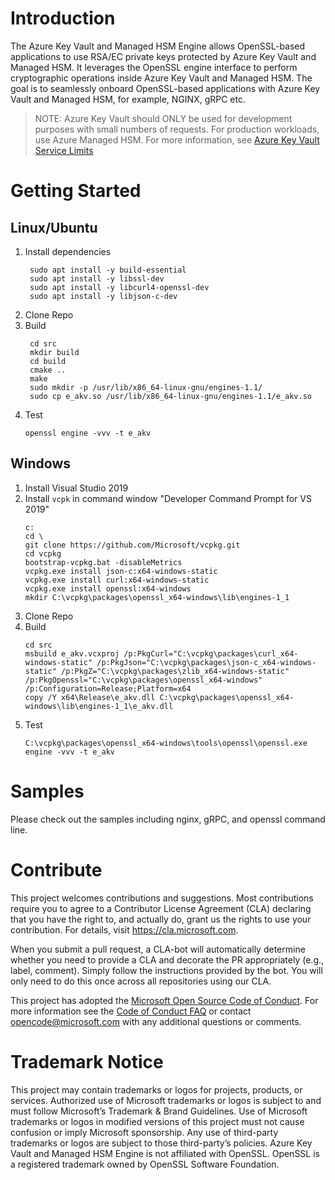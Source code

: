 # Introduction 
The Azure Key Vault and Managed HSM Engine allows OpenSSL-based applications to use RSA/EC private keys protected by Azure Key Vault and Managed HSM. It leverages the OpenSSL engine interface to perform cryptographic operations inside Azure Key Vault and Managed HSM. The goal is to seamlessly onboard OpenSSL-based applications with Azure Key Vault and Managed HSM, for example, NGINX, gRPC etc.

> NOTE: Azure Key Vault should ONLY be used for development purposes with small numbers of requests. For production workloads, use Azure Managed HSM. For more information, see [Azure Key Vault Service Limits](https://docs.microsoft.com/en-us/azure/key-vault/general/service-limits)

# Getting Started

## Linux/Ubuntu

1. Install dependencies
   ```
    sudo apt install -y build-essential
    sudo apt install -y libssl-dev
    sudo apt install -y libcurl4-openssl-dev
    sudo apt install -y libjson-c-dev
   ```
2. Clone Repo
3. Build
   ```
    cd src
    mkdir build
    cd build
    cmake ..
    make
    sudo mkdir -p /usr/lib/x86_64-linux-gnu/engines-1.1/
    sudo cp e_akv.so /usr/lib/x86_64-linux-gnu/engines-1.1/e_akv.so
   ```
4. Test
   ```
   openssl engine -vvv -t e_akv
   ```

## Windows

1. Install Visual Studio 2019
2. Install `vcpk` in command window "Developer Command Prompt for VS 2019"
    ```
    c:
    cd \
    git clone https://github.com/Microsoft/vcpkg.git
    cd vcpkg
    bootstrap-vcpkg.bat -disableMetrics
    vcpkg.exe install json-c:x64-windows-static
    vcpkg.exe install curl:x64-windows-static
    vcpkg.exe install openssl:x64-windows
    mkdir C:\vcpkg\packages\openssl_x64-windows\lib\engines-1_1
    ```
3. Clone Repo
4. Build 
   ```
   cd src
   msbuild e_akv.vcxproj /p:PkgCurl="C:\vcpkg\packages\curl_x64-windows-static" /p:PkgJson="C:\vcpkg\packages\json-c_x64-windows-static" /p:PkgZ="C:\vcpkg\packages\zlib_x64-windows-static" /p:PkgOpenssl="C:\vcpkg\packages\openssl_x64-windows" /p:Configuration=Release;Platform=x64
   copy /Y x64\Release\e_akv.dll C:\vcpkg\packages\openssl_x64-windows\lib\engines-1_1\e_akv.dll
   ```
5. Test 
   ```
   C:\vcpkg\packages\openssl_x64-windows\tools\openssl\openssl.exe engine -vvv -t e_akv
   ```
# Samples

Please check out the samples including nginx, gRPC, and openssl command line.

# Contribute

This project welcomes contributions and suggestions. Most contributions require you to
agree to a Contributor License Agreement (CLA) declaring that you have the right to,
and actually do, grant us the rights to use your contribution. For details, visit
https://cla.microsoft.com.

When you submit a pull request, a CLA-bot will automatically determine whether you need
to provide a CLA and decorate the PR appropriately (e.g., label, comment). Simply follow the
instructions provided by the bot. You will only need to do this once across all repositories using our CLA.

This project has adopted the [Microsoft Open Source Code of Conduct](https://opensource.microsoft.com/codeofconduct/).
For more information see the [Code of Conduct FAQ](https://opensource.microsoft.com/codeofconduct/faq/)
or contact [opencode@microsoft.com](mailto:opencode@microsoft.com) with any additional questions or comments.

# Trademark Notice

This project may contain trademarks or logos for projects, products, or services. Authorized use of Microsoft trademarks or logos is subject to and must follow Microsoft’s Trademark & Brand Guidelines. Use of Microsoft trademarks or logos in modified versions of this project must not cause confusion or imply Microsoft sponsorship. Any use of third-party trademarks or logos are subject to those third-party’s policies. Azure Key Vault and Managed HSM Engine is not affiliated with OpenSSL. OpenSSL is a registered trademark owned by OpenSSL Software Foundation.
